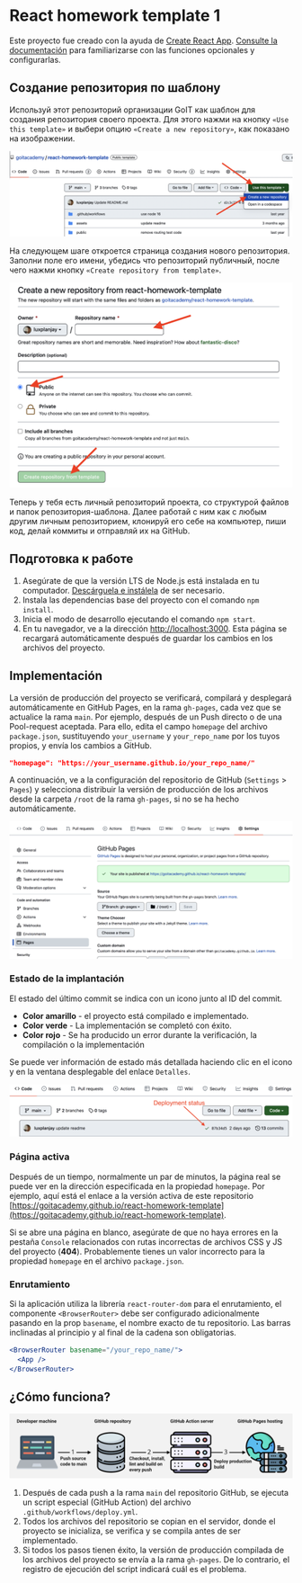 # React homework template 1

Este proyecto fue creado con la ayuda de
[Create React App](https://github.com/facebook/create-react-app).
[Consulte la documentación](https://facebook.github.io/create-react-app/docs/getting-started)
para familiarizarse con las funciones opcionales y configurarlas.

## Создание репозитория по шаблону

Используй этот репозиторий организации GoIT как шаблон для создания репозитория
своего проекта. Для этого нажми на кнопку `«Use this template»` и выбери опцию
`«Create a new repository»`, как показано на изображении.

![Creating repo from a template step 1](./assets/template-step-1.png)

На следующем шаге откроется страница создания нового репозитория. Заполни поле
его имени, убедись что репозиторий публичный, после чего нажми кнопку
`«Create repository from template»`.

![Creating repo from a template step 2](./assets/template-step-2.png)

Теперь у тебя есть личный репозиторий проекта, со структурой файлов и папок
репозитория-шаблона. Далее работай с ним как с любым другим личным репозиторием,
клонируй его себе на компьютер, пиши код, делай коммиты и отправляй их на
GitHub.

## Подготовка к работе

1. Asegúrate de que la versión LTS de Node.js está instalada en tu computador.
   [Descárguela e instálela](https://nodejs.org/en/) de ser necesario.
2. Instala las dependencias base del proyecto con el comando `npm install`.
3. Inicia el modo de desarrollo ejecutando el comando `npm start`.
4. En tu navegador, ve a la dirección
   [http://localhost:3000](http://localhost:3000). Esta página se recargará
   automáticamente después de guardar los cambios en los archivos del proyecto.

## Implementación

La versión de producción del proyecto se verificará, compilará y desplegará
automáticamente en GitHub Pages, en la rama `gh-pages`, cada vez que se
actualice la rama `main`. Por ejemplo, después de un Push directo o de una
Pool-request aceptada. Para ello, edita el campo `homepage` del archivo
`package.json`, sustituyendo `your_username` y `your_repo_name` por los tuyos
propios, y envía los cambios a GitHub.

```json
"homepage": "https://your_username.github.io/your_repo_name/"
```

A continuación, ve a la configuración del repositorio de GitHub (`Settings` >
`Pages`) y selecciona distribuir la versión de producción de los archivos desde
la carpeta `/root` de la rama `gh-pages`, si no se ha hecho automáticamente.

![GitHub Pages settings](./assets/repo-settings.png)

### Estado de la implantación

El estado del último commit se indica con un icono junto al ID del commit.

- **Color amarillo** - el proyecto está compilado e implementado.
- **Color verde** - La implementación se completó con éxito.
- **Color rojo** - Se ha producido un error durante la verificación, la
  compilación o la implementación

Se puede ver información de estado más detallada haciendo clic en el icono y en
la ventana desplegable del enlace `Detalles`.

![Deployment status](./assets/deploy-status.png)

### Página activa

Después de un tiempo, normalmente un par de minutos, la página real se puede ver
en la dirección especificada en la propiedad `homepage`. Por ejemplo, aquí está
el enlace a la versión activa de este repositorio
[https://goitacademy.github.io/react-homework-template](https://goitacademy.github.io/react-homework-template).

Si se abre una página en blanco, asegúrate de que no haya errores en la pestaña
`Console` relacionados con rutas incorrectas de archivos CSS y JS del proyecto
(**404**). Probablemente tienes un valor incorrecto para la propiedad `homepage`
en el archivo `package.json`.

### Enrutamiento

Si la aplicación utiliza la librería `react-router-dom` para el enrutamiento, el
componente `<BrowserRouter>` debe ser configurado adicionalmente pasando en la
prop `basename`, el nombre exacto de tu repositorio. Las barras inclinadas al
principio y al final de la cadena son obligatorias.

```jsx
<BrowserRouter basename="/your_repo_name/">
  <App />
</BrowserRouter>
```

## ¿Cómo funciona?

![How it works](./assets/how-it-works.png)

1. Después de cada push a la rama `main` del repositorio GitHub, se ejecuta un
   script especial (GitHub Action) del archivo `.github/workflows/deploy.yml`.
2. Todos los archivos del repositorio se copian en el servidor, donde el
   proyecto se inicializa, se verifica y se compila antes de ser implementado.
3. Si todos los pasos tienen éxito, la versión de producción compilada de los
   archivos del proyecto se envía a la rama `gh-pages`. De lo contrario, el
   registro de ejecución del script indicará cuál es el problema.
